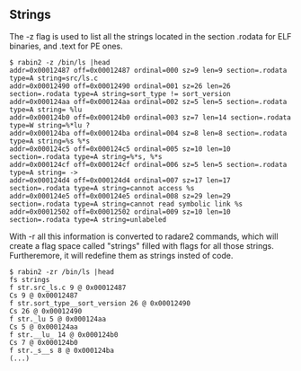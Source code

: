 ## Strings

The -z flag is used to list all the strings located in the section .rodata for ELF binaries, and .text for PE ones.

    $ rabin2 -z /bin/ls |head
    addr=0x00012487 off=0x00012487 ordinal=000 sz=9 len=9 section=.rodata type=A string=src/ls.c
    addr=0x00012490 off=0x00012490 ordinal=001 sz=26 len=26 section=.rodata type=A string=sort_type != sort_version
    addr=0x000124aa off=0x000124aa ordinal=002 sz=5 len=5 section=.rodata type=A string= %lu
    addr=0x000124b0 off=0x000124b0 ordinal=003 sz=7 len=14 section=.rodata type=W string=%*lu ?
    addr=0x000124ba off=0x000124ba ordinal=004 sz=8 len=8 section=.rodata type=A string=%s %*s 
    addr=0x000124c5 off=0x000124c5 ordinal=005 sz=10 len=10 section=.rodata type=A string=%*s, %*s 
    addr=0x000124cf off=0x000124cf ordinal=006 sz=5 len=5 section=.rodata type=A string= -> 
    addr=0x000124d4 off=0x000124d4 ordinal=007 sz=17 len=17 section=.rodata type=A string=cannot access %s
    addr=0x000124e5 off=0x000124e5 ordinal=008 sz=29 len=29 section=.rodata type=A string=cannot read symbolic link %s
    addr=0x00012502 off=0x00012502 ordinal=009 sz=10 len=10 section=.rodata type=A string=unlabeled
    

With -r all this information is converted to radare2 commands, which will create a flag space called "strings" filled with flags for all those strings. 
Furtheremore, it will redefine them as strings insted of code.

    $ rabin2 -zr /bin/ls |head
    fs strings
    f str.src_ls.c 9 @ 0x00012487
    Cs 9 @ 0x00012487
    f str.sort_type__sort_version 26 @ 0x00012490
    Cs 26 @ 0x00012490
    f str._lu 5 @ 0x000124aa
    Cs 5 @ 0x000124aa
    f str.__lu_ 14 @ 0x000124b0
    Cs 7 @ 0x000124b0
    f str._s__s 8 @ 0x000124ba
    (...)
